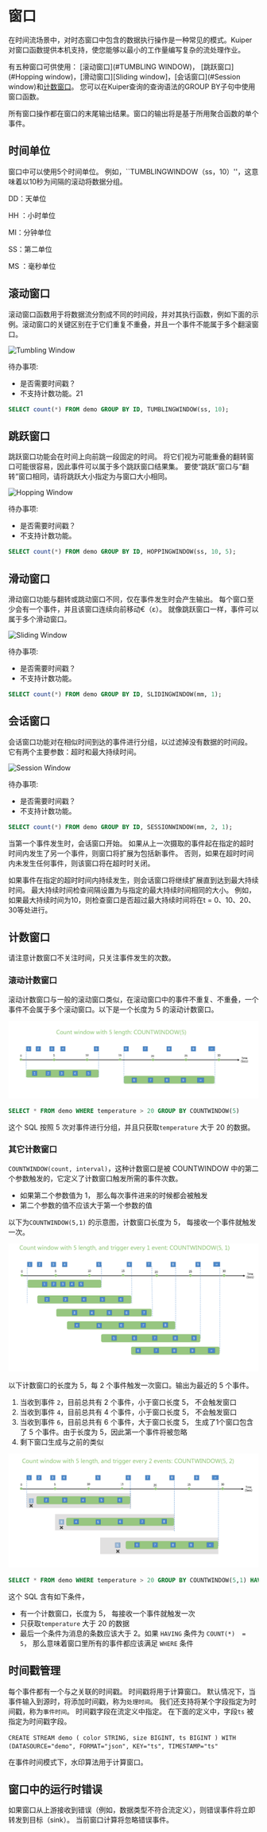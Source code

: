 # 窗口

在时间流场景中，对时态窗口中包含的数据执行操作是一种常见的模式。Kuiper对窗口函数提供本机支持，使您能够以最小的工作量编写复杂的流处理作业。

有五种窗口可供使用： [滚动窗口](#TUMBLING WINDOW)， [跳跃窗口](#Hopping window)，[滑动窗口][Sliding window]，[会话窗口](#Session window)和[计数窗口](#计数窗口)。 您可以在Kuiper查询的查询语法的GROUP BY子句中使用窗口函数。

所有窗口操作都在窗口的末尾输出结果。窗口的输出将是基于所用聚合函数的单个事件。

## 时间单位

窗口中可以使用5个时间单位。 例如，``TUMBLINGWINDOW（ss，10）''，这意味着以10秒为间隔的滚动将数据分组。

DD：天单位

HH ：小时单位

MI：分钟单位

 SS：第二单位

MS ：毫秒单位

## 滚动窗口

滚动窗口函数用于将数据流分割成不同的时间段，并对其执行函数，例如下面的示例。滚动窗口的关键区别在于它们重复不重叠，并且一个事件不能属于多个翻滚窗口。

![Tumbling Window](resources/tumblingWindow.png)

待办事项: 

- 是否需要时间戳？
- 不支持计数功能。21



```sql
SELECT count(*) FROM demo GROUP BY ID, TUMBLINGWINDOW(ss, 10);
```

## 跳跃窗口

跳跃窗口功能会在时间上向前跳一段固定的时间。 将它们视为可能重叠的翻转窗口可能很容易，因此事件可以属于多个跳跃窗口结果集。 要使“跳跃”窗口与“翻转”窗口相同，请将跳跃大小指定为与窗口大小相同。

![Hopping Window](resources/hoppingWindow.png)

待办事项: 

- 是否需要时间戳？
- 不支持计数功能。

```sql
SELECT count(*) FROM demo GROUP BY ID, HOPPINGWINDOW(ss, 10, 5);
```



## 滑动窗口

滑动窗口功能与翻转或跳动窗口不同，仅在事件发生时会产生输出。 每个窗口至少会有一个事件，并且该窗口连续向前移动€（ε）。 就像跳跃窗口一样，事件可以属于多个滑动窗口。

![Sliding Window](resources/slidingWindow.png)

待办事项: 

- 是否需要时间戳？
- 不支持计数功能。

```sql
SELECT count(*) FROM demo GROUP BY ID, SLIDINGWINDOW(mm, 1);
```



## 会话窗口

会话窗口功能对在相似时间到达的事件进行分组，以过滤掉没有数据的时间段。 它有两个主要参数：超时和最大持续时间。

![Session Window](resources/sessionWindow.png)

待办事项: 

- 是否需要时间戳？
- 不支持计数功能。



```sql
SELECT count(*) FROM demo GROUP BY ID, SESSIONWINDOW(mm, 2, 1);
```



当第一个事件发生时，会话窗口开始。 如果从上一次摄取的事件起在指定的超时时间内发生了另一个事件，则窗口将扩展为包括新事件。 否则，如果在超时时间内未发生任何事件，则该窗口将在超时时关闭。

如果事件在指定的超时时间内持续发生，则会话窗口将继续扩展直到达到最大持续时间。 最大持续时间检查间隔设置为与指定的最大持续时间相同的大小。 例如，如果最大持续时间为10，则检查窗口是否超过最大持续时间将在t = 0、10、20、30等处进行。

## 计数窗口

请注意计数窗口不关注时间，只关注事件发生的次数。

### 滚动计数窗口

滚动计数窗口与一般的滚动窗口类似，在滚动窗口中的事件不重复、不重叠，一个事件不会属于多个滚动窗口。以下是一个长度为 5 的滚动计数窗口。

![](resources/tumblingCountWindow.png)

```sql
SELECT * FROM demo WHERE temperature > 20 GROUP BY COUNTWINDOW(5)
```

这个 SQL 按照 5 次对事件进行分组，并且只获取`temperature` 大于 20 的数据。

### 其它计数窗口

`COUNTWINDOW(count, interval)`，这种计数窗口是被 COUNTWINDOW 中的第二个参数触发的，它定义了计数窗口触发所需的事件次数。

- 如果第二个参数值为 1， 那么每次事件进来的时候都会被触发
- 第二个参数的值不应该大于第一个参数的值

以下为`COUNTWINDOW(5,1)` 的示意图，计数窗口长度为 5， 每接收一个事件就触发一次。

![](resources/slidingCountWindow_1.png)

以下计数窗口的长度为 5，每 2 个事件触发一次窗口。输出为最近的 5 个事件。

1. 当收到事件 `2`，目前总共有 2 个事件，小于窗口长度 5， 不会触发窗口 
2. 当收到事件 `4`，目前总共有 4 个事件，小于窗口长度 5， 不会触发窗口 
3. 当收到事件 `6`，目前总共有 6 个事件，大于窗口长度 5， 生成了1个窗口包含了 5 个事件。由于长度为 5，因此第一个事件将被忽略
4. 剩下窗口生成与之前的类似

![](resources/slidingCountWindow_2.png)

```sql
SELECT * FROM demo WHERE temperature > 20 GROUP BY COUNTWINDOW(5,1) HAVING COUNT(*) > 2
```

这个 SQL 含有如下条件，

- 有一个计数窗口，长度为 5， 每接收一个事件就触发一次
- 只获取`temperature` 大于 20 的数据
- 最后一个条件为消息的条数应该大于 2。如果 `HAVING` 条件为 `COUNT(*)  = 5`， 那么意味着窗口里所有的事件都应该满足 `WHERE` 条件

## 时间戳管理

每个事件都有一个与之关联的时间戳。 时间戳将用于计算窗口。 默认情况下，当事件输入到源时，将添加时间戳，称为`处理时间`。 我们还支持将某个字段指定为时间戳，称为`事件时间`。 时间戳字段在流定义中指定。 在下面的定义中，字段`ts` 被指定为时间戳字段。

``
CREATE STREAM demo (
					color STRING,
					size BIGINT,
					ts BIGINT
				) WITH (DATASOURCE="demo", FORMAT="json", KEY="ts", TIMESTAMP="ts"
``

在事件时间模式下，水印算法用于计算窗口。

## 窗口中的运行时错误

如果窗口从上游接收到错误（例如，数据类型不符合流定义），则错误事件将立即转发到目标（sink）。 当前窗口计算将忽略错误事件。